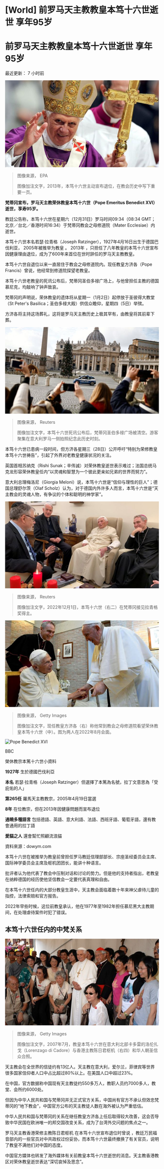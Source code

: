 # [World] 前罗马天主教教皇本笃十六世逝世 享年95岁

#  前罗马天主教教皇本笃十六世逝世 享年95岁


最近更新： 7 小时前

![本笃十六世在圣彼得大教堂主持约翰·保罗二世教皇纪念弥撒（29/3/2010）](_128167712_103334-shutterstock_editorial_pope_emeritus_benedict_xvi_dies_13689643a.jpg)

> 图像来源，  EPA
>
> 图像加注文字，2013年，本笃十六世主动宣布退位，在教会历史中写下重要一页。

**梵蒂冈宣布，罗马天主教荣休教皇本笃十六世（Pope Emeritus Benedict XVI）逝世，享寿95岁。**

教廷公告称，本笃十六世在星期六（12月31日）罗马时间09:34（08:34 GMT；北京／台北／香港时间16:34）于梵蒂冈教会之母修道院（Mater Ecclesiae）内逝世。

本笃十六世本名若瑟·拉青格（Joseph Ratzinger），1927年4月16日出生于德国巴伐利亚， 2005年被推举为教皇  。 2013年  ，只担任了八年教皇的本笃十六世宣布因健康理由退位，成为了600年来首位在世时辞任的罗马天主教教皇。

本笃十六世自退位以来一直居住于教会之母修道院内。现任教皇方济各（Pope Francis）曾说，他经常到修道院探望老教皇。

本笃十六世老教皇的死讯公布后，梵蒂冈圣伯多禄广场上，与他曾担任主教的德国慕尼克，均敲响了钟声致哀。

梵蒂冈的声明说，荣休教皇的遗体将从星期一（1月2日）起停放于圣彼得大教堂（St Peter's Basilica；圣伯多禄大殿）供信众瞻仰，星期四（5日）举殡。

方济各将主持这场葬礼，这将是罗马天主教历史上极其罕有，由教皇将其前辈下葬。

![游客从意大利罗马一侧拍摄被清空的梵蒂冈圣伯多禄广场（31/12/2022）](_128167715_124658.2022-12-31t124617z_2008718466_rc20hy95vs53_rtrmadp_3_pope-benedict-2048.jpg)

> 图像来源，  Reuters
>
> 图像加注文字，本笃十六世死讯公布后，梵蒂冈圣伯多禄广场被清空。游客聚集在意大利罗马一侧拍照纪念此历史时刻。

本笃十六世已患病一段时间，但方济各星期三（28日）公开呼吁“特别为荣修教皇本笃十六世祷告”，引起了外界对老教皇健康状况的关注。

英国首相苏纳克（Rishi Sunak；辛伟诚）对荣休教皇逝世表示难过；法国总统马克龙形容荣休教皇任内“以灵魂和智慧为一个彼此更亲如兄弟的世界而努力”。

意大利总理梅洛尼（Giorgia Meloni）说，本笃十六世是“信仰与理性的巨人”；德国总理舒尔茨（Olaf Scholz）认为，对于德国内外许多人而言，本笃十六世是“天主教会的灵魂人物，有争议的个体和聪明的神学家”。

![本笃十六世（右二）在梵蒂冈接见拉青格奖得主（1/12/2022）](_128168220_103405.2022-12-28t103327z_63482469_rc25xx9pg72i_rtrmadp_3_pope-benedict.jpg)

> 图像来源，  Reuters
>
> 图像加注文字，2022年12月1日，本笃十六世（右二）在梵蒂冈接见拉青格奖得主。

![教皇方济各（右）在梵蒂冈教会之母修道院看望荣休教皇本笃十六世（中）（27/8/2022）](_128168222_gettyimages-1418855142.jpg)

> 图像来源，  Getty Images
>
> 图像加注文字，现任教皇方济各（右）称他常到教会之母修道院看望荣休教皇本笃十六世（中）。图为两人在2022年8月会面。

![Pope Benedict XVI ](https://c.files.bbci.co.uk/assets/d81b3c4f-970b-4ec1-b9b9-7dcefd4c390f)

BBC

榮休教宗本篤十六世小資料


  **1927年** 生於德國巴伐利亞 


  **本名** 若瑟·拉青格（Joseph Ratzinger）但選擇了本篤為名號，拉丁文意思為「受庇佑的人」 


  **第265任** 羅馬天主教教宗，2005年4月19日當選 


  **8年** 在位教宗，但在2013年因健康問題而宣布退位 


  **通曉多種語言** 包括德語、英語、意大利語、法語、西班牙語、葡萄牙語，還有教會通用的拉丁語 


  **愛貓之人** 還會幫忙照顧流浪貓 

資料來源：dowym.com 

本笃十六世在被推举为教皇前曾担任罗马教廷信理部部长、宗座圣经委员会主席、国际神学委员会主席及枢机团团长，能讲十种语言。

批评者认为他代表了教会中压制对话和讨论的势力。但是他的支持者指出，老教皇在纳粹德国的经历使他坚信教会一定要代表真理和自由。

在本笃十六世任内的大部分教皇生涯中，天主教会面临着数十年来神父虐待儿童的指控，法律索赔和官方报告。

2022年早些时候，这位前教皇承认，他在1977年至1982年担任慕尼黑大主教期间，在处理虐待案件时犯了错误。

##  本笃十六世任内的中梵关系

![教皇本笃十六世（中）、香港主教陈日君枢机（右四）在意大利卡多雷的洛伦扎戈与华人朝圣信众合照（22/7/2007）](_128167275_gettyimages-75591556.jpg)

> 图像来源，  Getty Images
>
> 图像加注文字，2007年7月，教皇本笃十六世在意大利北部卡多雷的洛伦扎戈（Lorenzago di Cadore）与香港主教陈日君枢机（右四）和华人朝圣信众合照。

天主教会在全世界的信徒约有13亿人。天主教在意大利，爱尔兰，菲律宾等世界很多国家信仰者人口中占比超过80%以上。在美国人口中超过23%。

在中国，官方数据称中国现有天主教徒约550多万人，教职人员约7000多人，教堂、会所约6000处。

但因为中华人民共和国与梵蒂冈并无正式官方关系，中国尚有官方不承认但效忠梵蒂冈的“地下教会”，中国官方公布的天主教徒人数在海外被认为严重低估。

中华人民共和国与梵蒂冈的关系在继任教皇方济各上任后取得较大改善，这会否导致中华民国在欧洲唯一的邦交国改变关系，成为了台湾外交问题的焦点之一。

罗马天主教香港荣修主教陈日君枢机 在本笃十六世宣布退位时曾说  ，教廷万民福音部内的一些官员对中共政权过份妥协，而本笃十六世最终撤换了有关官员，说明了教皇不满他们对中国的态度。

中国官方媒体也转发了海外媒体有关前教皇本笃十六世逝世的消息。天主教香港教区对荣休教皇逝世表达“深切哀悼及思念”。


